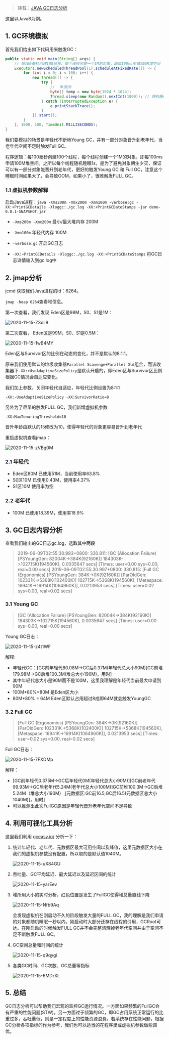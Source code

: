 > 转载：[JAVA GC日志分析](https://juejin.im/post/6844903861556084744)

这里以Java8为例。

## 1. GC环境模拟

首先我们给出如下代码用来触发GC：

```java
public static void main(String[] args) {
    // 每100毫秒创建100线程，每个线程创建一个1M的对象，即每100ms申请100M堆空间
    Executors.newScheduledThreadPool(1).scheduleAtFixedRate(() -> {
        for (int i = 0; i < 100; i++) {
            new Thread(() -> {
                try {
                    //  申请1M
                    byte[] temp = new byte[1024 * 1024];
                    Thread.sleep(new Random().nextInt(1000)); // 随机睡眠1秒以内
                } catch (InterruptedException e) {
                    e.printStackTrace();
                }
            }).start();
        }
    }, 1000, 100, TimeUnit.MILLISECONDS);
}
```

我们要模拟的场景是年轻代不断地Young GC，并有一部分对象晋升到老年代，当老年代空间不足时触发Full GC。

程序逻辑：每100毫秒创建100个线程，每个线程创建一个1M的对象，即每100ms申请100M堆空间。之所以每个线程随机睡眠1s，是为了避免对象朝生夕灭，保证可以有一部分对象能晋升到老年代，更好的触发Young GC 和 Full GC，注意这个睡眠时间如果大了，会导致OOM，如果小了，很难触发FULL GC。

### 1.1 虚拟机参数解释

启动Java进程：`java -Xms200m -Xmx200m -Xmn100m -verbose:gc -XX:+PrintGCDetails -Xloggc:./gc.log -XX:+PrintGCDateStamps -jar demo-0.0.1-SNAPSHOT.jar`

- `-Xms200m -Xmx200m` 最小/最大堆内存 200M

- `-Xmn100m` 年轻代内存 100M

- `-verbose:gc` 开启GC日志

- `-XX:+PrintGCDetails -Xloggc:./gc.log -XX:+PrintGCDateStamps` 将GC日志详情输入到gc.log中

## 2. jmap分析

jcmd 获取我们Java进程的Id：6264。

`jmap -heap 6264`查看堆信息。

第一次查看，我们发现 Eden区是98M，S0、S1是1M：

![2020-11-15-Z3dii9](https://image.ldbmcs.com/2020-11-15-Z3dii9.jpg)

第二次查看， Eden区是99M，S0、S1是0.5M：

![2020-11-15-1wB4MY](https://image.ldbmcs.com/2020-11-15-1wB4MY.jpg)

Eden区与Survivor区的比例在动态的变化，并不是默认的8:1:1。

原来我们使用默认的垃圾收集器`Parallel Scavenge+Parallel Old`组合，而该收集器下`-XX:+UseAdaptiveSizePolicy`是默认开启的，即Eden区与Survivor区比例根据GC情况会自适应变化。

我们加上参数，关闭年轻代自适应，年轻代比例设置为8:1:1

`-XX:-UseAdaptiveSizePolicy -XX:SurvivorRatio=8`

另外为了尽早的触发FULL GC，我们新增虚拟机参数

`-XX:MaxTenuringThreshold=10`

晋升年龄由默认的15修改为10，使得年轻代的对象更容易晋升到老年代

重启虚拟机查看jmap：

![2020-11-15-zVBg0M](https://image.ldbmcs.com/2020-11-15-zVBg0M.jpg)

### 2.1 年轻代

- Eden区80M 已使用51M，当前使用率63.8%
- S0区10M 已使用0.43M，使用率4.37%
- S1区10M 使用率为空

### 2.2 老年代

- 100M 已使用18.39M，使用率18.9%

## 3. GC日志内容分析

查看我们输出的GC日志gc.log，选取其中两段

> 2019-06-09T02:55:30.993+0800: 330.811: [GC (Allocation Failure) [PSYoungGen: 82004K->384K(92160K)] 184303K->102715K(194560K), 0.0035647 secs] [Times: user=0.00 sys=0.00, real=0.00 secs] 2019-06-09T02:55:30.997+0800: 330.815: [Full GC (Ergonomics) [PSYoungGen: 384K->0K(92160K)] [ParOldGen: 102331K->5368K(102400K)] 102715K->5368K(194560K), [Metaspace: 16941K->16914K(1064960K)], 0.0213953 secs] [Times: user=0.02 sys=0.00, real=0.02 secs]

### 3.1 Young GC

> [GC (Allocation Failure) [PSYoungGen: 82004K->384K(92160K)] 184303K->102715K(194560K), 0.0035647 secs] [Times: user=0.00 sys=0.00, real=0.00 secs]

Young GC日志：

![2020-11-15-z4t1WF](https://image.ldbmcs.com/2020-11-15-z4t1WF.jpg)

解释:

- 年轻代GC：[GC前年轻代80.08M->GC后0.37M(年轻代总大小90M)]GC前堆179.98M->GC后堆100.3M(堆总大小190M)，用时]
- 其中年轻代总大小是90M而不是100M，这里我理解是年轻代当前最大申请到90M
- 100M*80%=80M 是Eden区大小
- 80M*80% = 64M Eden区默认占用超过8成即64M就会触发YoungGC

### 3.2 Full GC

> [Full GC (Ergonomics) [PSYoungGen: 384K->0K(92160K)] [ParOldGen: 102331K->5368K(102400K)] 102715K->5368K(194560K), [Metaspace: 16941K->16914K(1064960K)], 0.0213953 secs] [Times: user=0.02 sys=0.00, real=0.02 secs]

Full GC日志：

![2020-11-15-7FXDMp](https://image.ldbmcs.com/2020-11-15-7FXDMp.jpg)

解释：

- [GC前年轻代0.375M->GC后年轻代0M(年轻代总大小90M)][GC前老年代99.93M->GC后老年代5.24M(老年代总大小100M)]GC前堆100.3M->GC后堆5.24M（堆总大小190M）,[元数据区:GC前16.5,GC后16.5(元数据区总大小1040M)]，用时]
- 可以推测出此次FullGC原因是年轻代晋升老年代空间不足导致

## 4. 利用可视化工具分析

这里我们利用 [gceasy.io/](http://gceasy.io/) 分析一下：

1. 统计年轻代、老年代、元数据区最大可用空间以及峰值，这里元数据区大小在我们的虚拟机参数没有配置，所以取的是默认值1040M。

   ![2020-11-15-uX84GU](https://image.ldbmcs.com/2020-11-15-uX84GU.jpg)

2. 吞吐量、GC平均延迟、最大延迟以及延迟区间的统计

   ![2020-11-15-yarEev](https://image.ldbmcs.com/2020-11-15-yarEev.jpg)

3. 堆所用大小的实时分析，红色位置是发生了FullGC使得堆总量直线下降

   ![2020-11-15-Nfb9Aq](https://image.ldbmcs.com/2020-11-15-Nfb9Aq.jpg)

   会发现虚拟机在刚启动不久的阶段触发大量的FULL GC，我的理解是我们申请的对象都随机睡眠一秒以内，刚启动时大部分还存在线程的引用，GCRoot可达。在刚启动的时候触发FULL GC并不会完整清理掉老年代空间并由于空间不足不断触发FULL GC。

4. GC空间总量和时间的统计

   ![2020-11-15-q9qygi](https://image.ldbmcs.com/2020-11-15-q9qygi.jpg)

5. 各类GC时间、GC次数、GC总量等指标

   ![2020-11-15-6MDrXt](https://image.ldbmcs.com/2020-11-15-6MDrXt.jpg)

## 5. 总结

GC日志分析可以帮助我们宏观的监控GC运行情况。一方面如果频繁的FullGC会有严重的性能问题(STW)，另一方面过于频繁的GC，即GC占用系统正常运行的比重过多，吞吐量低，则是一定程度上的性能资源浪费。若系统存在性能问题，根据GC分析各项指标的作为参考，我们也可以适当的在程序里或虚拟机参数做些调优。